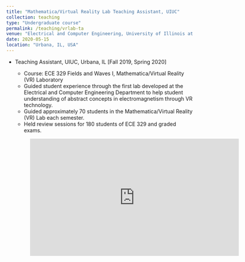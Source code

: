 ```yaml
---
title: "Mathematica/Virtual Reality Lab Teaching Assistant, UIUC"
collection: teaching
type: "Undergraduate course"
permalink: /teaching/vrlab-ta
venue: "Electrical and Computer Engineering, University of Illinois at Urbana-Champaign"
date: 2020-05-15
location: "Urbana, IL, USA"
---
```


* Teaching Assistant, UIUC, Urbana, IL [Fall 2019, Spring 2020]
  * Course: ECE 329 Fields and Waves I, Mathematica/Virtual Reality (VR) Laboratory
  * Guided student experience through the first lab developed at the Electrical and Computer Engineering Department to help student understanding of abstract concepts in electromagnetism through VR technology.
  * Guided approximately 70 students in the Mathematica/Virtual Reality (VR) Lab each semester.
  * Held review sessions for 180 students of ECE 329 and graded exams.

  <figure class="video_container">
    <iframe width="560" height="315" src="https://www.youtube.com/embed/uRf6EbZAVz4" title="YouTube video player" frameborder="0" allow="accelerometer; autoplay; clipboard-write; encrypted-media; gyroscope; picture-in-picture" allowfullscreen></iframe>
  </figure>

